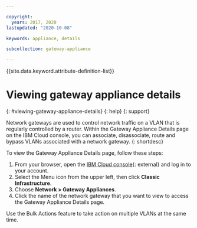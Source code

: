 ```yaml
---

copyright:
  years: 2017, 2020
lastupdated: "2020-10-08"

keywords: appliance, details

subcollection: gateway-appliance

---
```


{{site.data.keyword.attribute-definition-list}}

# Viewing gateway appliance details
{: #viewing-gateway-appliance-details}
{: help}
{: support}

Network gateways are used to control network traffic on a VLAN that is regularly controlled by a router. Within the Gateway Appliance Details page on the IBM Cloud console, you can associate, disassociate, route and bypass VLANs associated with a network gateway.
{: shortdesc}

To view the Gateway Appliance Details page, follow these steps:

1. From your browser, open the [IBM Cloud console](/login){: external} and log in to your account.
1. Select the Menu icon from the upper left, then click **Classic Infrastructure**.
1. Choose **Network > Gateway Appliances**.
1. Click the name of the network gateway that you want to view to access the Gateway Appliance Details page.

Use the Bulk Actions feature to take action on multiple VLANs at the same time.
